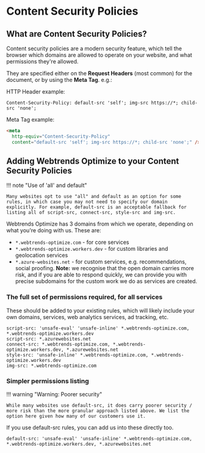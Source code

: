 # Content Security Policies

## What are Content Security Policies?

Content security policies are a modern security feature, which tell the browser which domains are allowed to operate on your website, and what permissions they're allowed.

They are specified either on the **Request Headers** (most common) for the document, or by using the **Meta Tag**. e.g.:

HTTP Header example: 

``` http
Content-Security-Policy: default-src 'self'; img-src https://*; child-src 'none';
```

Meta Tag example:

``` html
<meta
  http-equiv="Content-Security-Policy"
  content="default-src 'self'; img-src https://*; child-src 'none';" />
```

## Adding Webtrends Optimize to your Content Security Policies

!!! note "Use of 'all' and default"

    Many websites opt to use "all" and default as an option for some rules, in which case you may not need to specify our domain explicitly. For example, default-src is an acceptable fallback for listing all of script-src, connect-src, style-src and img-src.

Webtrends Optimize has 3 domains from which we operate, depending on what you're doing with us. These are:

- `*.webtrends-optimize.com` - for core services 
- `*.webtrends-optimize.workers.dev` - for custom libraries and geolocation services
- `*.azure-websites.net` - for custom services, e.g. recommendations, social proofing. **Note:** we recognise that the open domain carries more risk, and if you are able to respond quickly, we can provide you with precise subdomains for the custom work we do as services are created.

### The full set of permissions required, for all services

These should be added to your existing rules, which will likely include your own domains, services, web analytics services, ad tracking, etc.

```
script-src: 'unsafe-eval' 'unsafe-inline' *.webtrends-optimize.com, *.webtrends-optimize.workers.dev
script-src: *.azurewebsites.net
connect-src: *.webtrends-optimize.com, *.webtrends-optimize.workers.dev, *.azurewebsites.net
style-src: 'unsafe-inline' *.webtrends-optimize.com, *.webtrends-optimize.workers.dev
img-src: *.webtrends-optimize.com
```

### Simpler permissions listing

!!! warning "Warning: Poorer security"

    While many websites use default-src, it does carry poorer security / more risk than the more granular approach listed above. We list the option here given how many of our customers use it.

If you use default-src rules, you can add us into these directly too.

```
default-src: 'unsafe-eval' 'unsafe-inline' *.webtrends-optimize.com, *.webtrends-optimize.workers.dev, *.azurewebsites.net
```